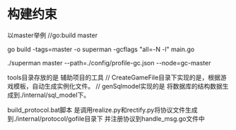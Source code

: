# 构建约束

以master举例
//go:build master

go build -tags=master -o superman -gcflags "all=-N -l" main.go 

./superman master --path=./config/profile-gc.json --node=gc-master



tools目录存放的是 
辅助项目的工具
// CreateGameFile目录下实现的是，根据游戏模板，自动生成实例化文件。
// genSqlmodel实现的是 将数据库的结构数据生成到./internal/sql_model下。

build_protocol.bat脚本
是调用realize.py和rectify.py将协议文件生成到./internal/protocol/gofile目录下
 并注册协议到handle_msg.go文件中





